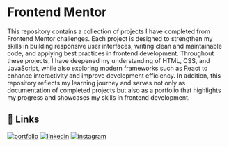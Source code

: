 
# Frontend Mentor

This repository contains a collection of projects I have completed from Frontend Mentor challenges. Each project is designed to strengthen my skills in building responsive user interfaces, writing clean and maintainable code, and applying best practices in frontend development. Throughout these projects, I have deepened my understanding of HTML, CSS, and JavaScript, while also exploring modern frameworks such as React to enhance interactivity and improve development efficiency. In addition, this repository reflects my learning journey and serves not only as documentation of completed projects but also as a portfolio that highlights my progress and showcases my skills in frontend development.


## 🔗 Links
[![portfolio](https://img.shields.io/badge/my_portfolio-000?style=for-the-badge&logo=ko-fi&logoColor=white)](https://agung-firmansyah.vercel.app/)
[![linkedin](https://img.shields.io/badge/linkedin-0A66C2?style=for-the-badge&logo=linkedin&logoColor=white)](https://www.linkedin.com/in/agungfirmansyah08)
[![instagram](https://img.shields.io/badge/instagram-E4405F?style=for-the-badge&logo=instagram&logoColor=white)](https://www.instagram.com/agung.frmnsyah/)

